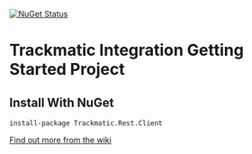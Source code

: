 [![NuGet Status](https://img.shields.io/nuget/v/Trackmatic.Rest.Client.svg)](https://www.nuget.org/packages/Trackmatic.Rest.Client/)

# Trackmatic Integration Getting Started Project

## Install With NuGet

    install-package Trackmatic.Rest.Client

[Find out more from the wiki](https://github.com/trackmatic/gettingstarted-dotnet/wiki)